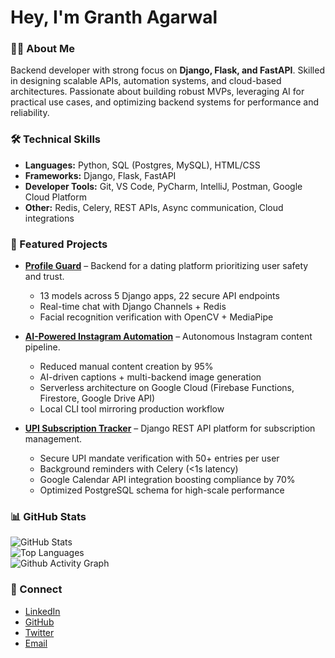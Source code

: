 # Hey, I'm Granth Agarwal  

### 👨‍💻 About Me  
Backend developer with strong focus on **Django, Flask, and FastAPI**. Skilled in designing scalable APIs, automation systems, and cloud-based architectures. Passionate about building robust MVPs, leveraging AI for practical use cases, and optimizing backend systems for performance and reliability.  

### 🛠 Technical Skills  
- **Languages:** Python, SQL (Postgres, MySQL), HTML/CSS  
- **Frameworks:** Django, Flask, FastAPI  
- **Developer Tools:** Git, VS Code, PyCharm, IntelliJ, Postman, Google Cloud Platform  
- **Other:** Redis, Celery, REST APIs, Async communication, Cloud integrations  

### 📌 Featured Projects  
- **[Profile Guard](https://github.com/hey-granth/profile_guard)** – Backend for a dating platform prioritizing user safety and trust.  
  - 13 models across 5 Django apps, 22 secure API endpoints  
  - Real-time chat with Django Channels + Redis  
  - Facial recognition verification with OpenCV + MediaPipe  

- **[AI-Powered Instagram Automation](https://github.com/hey-granth/instagram-automation)** – Autonomous Instagram content pipeline.  
  - Reduced manual content creation by 95%  
  - AI-driven captions + multi-backend image generation  
  - Serverless architecture on Google Cloud (Firebase Functions, Firestore, Google Drive API)  
  - Local CLI tool mirroring production workflow  

- **[UPI Subscription Tracker](https://github.com/hey-granth/substrack)** – Django REST API platform for subscription management.  
  - Secure UPI mandate verification with 50+ entries per user  
  - Background reminders with Celery (<1s latency)  
  - Google Calendar API integration boosting compliance by 70%  
  - Optimized PostgreSQL schema for high-scale performance  

### 📊 GitHub Stats  
![GitHub Stats](https://github-readme-stats.vercel.app/api?username=hey-granth&show_icons=true&theme=radical)  
![Top Languages](https://github-readme-stats.vercel.app/api/top-langs/?username=hey-granth&layout=compact&theme=radical)  
![Github Activity Graph](https://github-readme-activity-graph.vercel.app/graph?username=hey-granth&theme=react-dark)

### 🔗 Connect  
- [LinkedIn](https://linkedin.com/in/granth-agarwal)  
- [GitHub](https://github.com/hey-granth)
- [Twitter](https://x.com/heygranth)
- [Email](mailto:granthcodes@gmail.com)  
